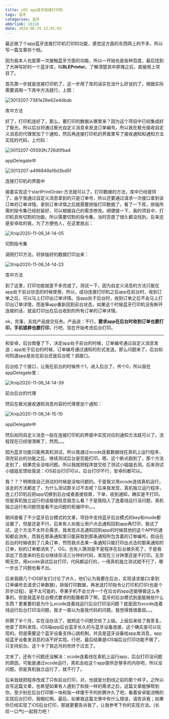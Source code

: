 ```yaml
---
title: iOS app蓝牙连接打印机
tags: 蓝牙
categories: 蓝牙
abbrlink: 18110
date: 2018-06-25 12:01:03
---
```


最近做了个app蓝牙连接打印机打印的功能，感觉这方面的东西网上的不多，所以写一篇文章存个档。

因为我本人也是第一次接触蓝牙方面的功能，所以一开始也是各种百度，最后找到了大神写好的一个蓝牙库，叫**BLEPrinter**。了解清楚其中原理之后，直接用上项目了。

首先第一步就是连接打印机了，这一步用了库的话实在没什么好说的了，根据实际需要调用一下库中方法就行，上图：

![3013207-7381e28e62e4dbab](https://gitee.com/coderiding/picbed/raw/master/uPic/3013207-7381e28e62e4dbab.png)

库中方法

好了，打印机连好了，那么，要打印的数据从哪里来？因为这个项目中已经集成好了极光，所以后台将通过极光自定义消息来发送订单编号。所以我在极光接收自定义消息的代理里加了个通知，然后再连接打印机的界面里写了接收通知和通知方法实现的代码，上代码：

![3013207-05593fc726d0fba4](https://gitee.com/coderiding/picbed/raw/master/uPic/3013207-05593fc726d0fba4.png)

appDelegate中



<!-- more -->

![3013207-a496849a16d3bd5f](https://gitee.com/coderiding/picbed/raw/master/uPic/3013207-a496849a16d3bd5f.png)

连接打印机的界面中

接着实现这个startPrintOrder:方法就可以了。打印数据的方法，库中已经提供了。由于我通过自定义消息拿到的只是订单号，所以还要通过请求一次接口拿到该订单的订单详情。拿到订单详情之后就需要排版打印数据了。看了一下库，排版所需的指令集已经封装好，可以根据自己的需求修改。顺便提一下，我的项目中，打印机具有切割的功能，所以需要切割的指令集，当时百度了很久都没找到，后来还是安卓给的我，为了方便他人，在这里放出：

![Xnip2020-11-06_14-14-05](https://gitee.com/coderiding/picbed/raw/master/uPic/Xnip2020-11-06_14-14-05.jpg)

切割指令集

调用打印方法，将排版好的数据打印出来：

![Xnip2020-11-06_14-14-23](https://gitee.com/coderiding/picbed/raw/master/uPic/Xnip2020-11-06_14-14-23.jpg)

库中方法

到了这里，打印功能就差不多完成了。测试一下，因为自定义消息的方法只能在app处于前台状态的时候使用，所以，成功连接打印机之后app在前台时，收到订单之后，可以马上打印出订单详情。当app处于后台时，收到订单之后不会马上打印出订单详情，而是等app重新回到前台状态，如果这个时候蓝牙打印机没有断开连接的话，就会打印出在后台收到的所有订单的订单详情。

ok，完事，去找产品提交任务。产品说：不行，**要求app在后台时收到订单也要打印，手机锁屏也要打印**。行吧，现在开始考虑后台打印。

------

和安卓，后台商量了下，决定app处于前台的时候，订单编号通过自定义消息发送；app处于后台的时候，订单编号通过通知的形式发送。那么问题来了，后台如何知道app是处在前台还是后台呢？调接口。

后台给了个接口，让我在前台的时候传个1，进入后台了，传个0，所以我在appDelegate里：

![Xnip2020-11-06_14-14-39](https://gitee.com/coderiding/picbed/raw/master/uPic/Xnip2020-11-06_14-14-39.jpg)

前台后台的代理

然后在极光接收通知消息内容的代理里加个通知：

![Xnip2020-11-06_14-15-10](https://gitee.com/coderiding/picbed/raw/master/uPic/Xnip2020-11-06_14-15-10.jpg)

appDelegate中

然后如同自定义消息一般在连接打印机的界面中实现对应的通知方法就可以了。流程现在已经很清晰了，然而。。。

因为蓝牙功能只能用真机测试，所以我通过xcode连着数据线在真机上运行程序，测完前台的功能之后，继续测试后台是否能打印。嗯，这个断点跑到了，那个方法走到了，结果完全没啥问题。所以我就把程序提交给了测试小姐姐去测。后来测试小姐姐反馈给我说：iOS前台打印可以，后台打印不行，安卓的都可以。

我？？？明明我自己测试的时候是没啥问题的。于是我又用xcode连线真机运行，该走的方法都走了，为什么测试那关过不去呢？后来我发现，真机独立运行程序，连上打印机后把app切换到后台或者直接锁屏，下单，收到通知，确实是不打印。但是真机独立运行的话报错信息我怎么看？于是我陷入了连着线运行没问题，真机独立运行有问题但是看不出问题的死循环中。。。

期间查看了不少蓝牙后台模式的文章，项目中支持蓝牙后台模式的key和mode都设置了，但是还是不行。后来有人劝我让用户点击通知回到app再打印，我试了试，这个方法不太符合需求，我发现点击通知回到app的时候其他的这个APP的通知都会消失，而我在那条通知里只能获取到那条通知所包含着的订单编号。假设在后台的时候收到了几条订单，然而我点击某一条通知只能打印出点击的那条通知的订单，别的订单都消失了，GG。也有人猜测是不是程序在后台被杀死了，于是我添加了百度来的在后台继续存活三分钟的代码，发现在三分钟里还是不打印。无奈啊无奈，用xcode调试后台打印，代码都运行的，一用真机独立测试就不行了，哪一步出了问题也看不出。

后来我跟几个iOS好友们讨论了许久，他们认为我要在后台，实现请求接口(拿到订单编号去请求订单数据)，排版打印数据，再发送打印指令让打印机打印(也是个异步过程)，是不太可能的，苹果手机不会允许一个在后台的app还能够做这么多事的。但是我蓝牙后台模式要求的配置都弄了啊，蓝牙的后台模式到底能做些什么东西？更重要的是为什么xcode连着线运行后台打印没问题？就是因为xcode连着线运行后台打印没问题，我才一直以为是我代码的问题。我觉得我很委屈。。。

折腾了半个月，实在没办法了，就把这个问题交给了上级。上级后来给了我答复。他查了资料发现，iOS端app后台蓝牙长久的与蓝牙设备连接，这个确实是可以实现的。但是需要这个蓝牙设备支持心跳机制，并且是蓝牙设备给app发消息，app给蓝牙设备发消息的话不好实现。行吧，最后结果是iOS端后台打印功能不做了，只支持前台。这个卡了我近月的坎终于过去了。

文末了，还有个问题还没解决：xcode连着线在真机上运行app，后台打印没问题的原因，可能是通过xcode运行，真机会给这个app提供足够多的内存吧，所以没问题。但是真机独立运行了，就不行了。

后来我就把程序改成了只有前台打印，对，也就是分割线之前的那个样子。之所以会写这篇文章，也希望如果有人遇到了和我一样的需求之后，这篇文章能够帮到你，至少别在后台打印那一块和我一样傻乎乎的折腾许久了吧，看着安卓能流畅的实现后台打印，我眼红啊。最后，如果我这篇文章中有什么错误，请告诉我；如果你已经实现了iOS后台打印，那就更要告诉我了，让我参考下你的实现方法。(长叹一口气)一起努力吧！